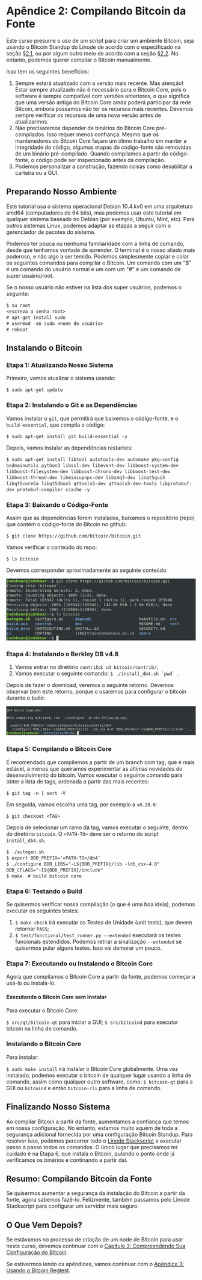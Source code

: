 # Apêndice 2: Compilando Bitcoin da Fonte

Este curso presume o uso de um script para criar um ambiente Bitcoin, seja usando o Bitcoin Standup do Linode de acordo com o especificado na seção [§2.1](02_1_Setting_Up_a_Bitcoin-Core_VPS_with_StackScript.md), ou por algum outro meio de acordo com a seção [§2.2](02_2_Setting_Up_Bitcoin_Core_Other.md). No entanto, podemos querer compilar o Bitcoin manualmente.

Isso tem os seguintes benefícios:

1. Sempre estará atualizado com a versão mais recente. Mas atenção! Estar sempre atualizado não é necessário para o Bitcoin Core, pois o software é sempre compatível com versões anteriores, o que significa que uma versão antiga do Bitcoin Core ainda poderá participar da rede Bitcoin, embora possamos não ter os recursos mais recentes. Devemos sempre verificar os recursos de uma nova versão antes de atualizarmos.
2. Não precisaremos depender de binários do Bitcoin Core pré-compilados. Isso requer menos confiança. Mesmo que os mantenedores do Bitcoin Core façam um ótimo trabalho em manter a integridade do código, algumas etapas do código-fonte são removidas de um binário pré-compilado. Quando compilamos a partir do código-fonte, o código pode ser inspecionado antes da compilação.
3. Podemos personalizar a construção, fazendo coisas como desabilitar a carteira ou a GUI.

## Preparando Nosso Ambiente

Este tutorial usa o sistema operacional Debian 10.4.kv0 em uma arquitetura amd64 (computadores de 64 bits), mas podemos usar este tutorial em qualquer sistema baseado no Debian (por exemplo, Ubuntu, Mint, etc). Para outros sistemas Linux, podemos adaptar as etapas a seguir com o gerenciador de pacotes do sistema.

Podemos ter pouca ou nenhuma familiaridade com a linha de comando, desde que tenhamos vontade de aprender. O terminal é o nosso aliado mais poderoso, e não algo a ser temido. Podemos simplesmente copiar e colar os seguintes comandos para compilar o Bitcoin. Um comando com um "$" é um comando do usuário normal e um com um "#" é um comando de super usuário/root.

Se o nosso usuário não estiver na lista dos super usuários, podemos o seguinte:

```
$ su root
<escreva a senha root>
# apt-get install sudo
# usermod -aG sudo <nome do usuário>
# reboot
```

## Instalando o Bitcoin

### Etapa 1: Atualizando Nosso Sistema

Primeiro, vamos atualizar o sistema usando:
```
$ sudo apt-get update
```

### Etapa 2: Instalando o Git e as Dependências

Vamos instalar o `git`, que permitirá que baixemos o código-fonte, e o `build-essential`, que compila o código:
```
$ sudo apt-get install git build-essential -y
```

Depois, vamos instalar as dependências restantes:
```
$ sudo apt-get install libtool autotools-dev automake pkg-config bsdmainutils python3 libssl-dev libevent-dev libboost-system-dev libboost-filesystem-dev libboost-chrono-dev libboost-test-dev libboost-thread-dev libminiupnpc-dev libzmq3-dev libqt5gui5 libqt5core5a libqt5dbus5 qttools5-dev qttools5-dev-tools libprotobuf-dev protobuf-compiler ccache -y
```

### Etapa 3: Baixando o Código-Fonte

Assim que as dependências forem instaladas, baixamos o repositório (repo) que contém o código-fonte do Bitcoin no github:
```
$ git clone https://github.com/bitcoin/bitcoin.git
```
Vamos verificar o conteúdo do repo:
```
$ ls bitcoin
```
Devemos corresponder aproximadamente ao seguinte conteúdo:

![clonando o repo](./public/LBftCLI-compiling_bitcoin-git.png)

### Etapa 4: Instalando o Berkley DB v4.8

1. Vamos entrar no diretório `contrib`:`$ cd bitcoin/contrib/`;
2. Vamos executar o seguinte comando: ```$ ./install_db4.sh `pwd` ```.

Depois de fazer o download, veremos o seguinte retorno. Devemos observar bem este retorno, porque o usaremos para configurar o bitcoin durante o build:

![db4](./public/LBftCLI-compiling_bitcoin-db4.png)

### Etapa 5: Compilando o Bitcoin Core

É recomendado que compilemos a partir de um branch com tag, que é mais estável, a menos que queiramos experimentar as últimas novidades do desenvolvimento do bitcoin. Vamos executar o seguinte comando para obter a lista de tags, ordenada a partir das mais recentes:
```
$ git tag -n | sort -V
```
Em seguida, vamos escolha uma tag, por exemplo a `v0.20.0`:
```
$ git checkout <TAG>
```

Depois de selecionar um ramo da tag, vamos executar o seguinte, dentro do diretório `bitcoin`. O `<PATH-TO>` deve ser o retorno do script `install_db4.sh`.

```
$ ./autogen.sh
$ export BDB_PREFIX='<PATH-TO>/db4'
$ ./configure BDB_LIBS="-L${BDB_PREFIX}/lib -ldb_cxx-4.8" BDB_CFLAGS="-I${BDB_PREFIX}/include"
$ make  # build bitcoin core
```

### Etapa 6: Testando o Build

Se quisermos verificar nossa compilação (o que é uma boa ideia), podemos executar os seguintes testes:

1. `$ make check` irá executar os Testes de Unidade (unit tests), que devem retornar `PASS`;
2. `$ test/functional/test_runner.py --extended` executará os testes funcionais estendidos. Podemos retirar a sinalização `--extended` se quisermos pular alguns testes. Isso vai demorar um pouco.

### Etapa 7: Executando ou Instalando o Bitcoin Core

Agora que compilamos o Bitcoin Core a partir da fonte, podemos começar a usá-lo ou instalá-lo.

#### Executando o Bitcoin Core sem Instalar

Para executar o Bitcoin Core:

`$ src/qt/bitcoin-qt` para iniciar a GUI;
`$ src/bitcoind` para executar bitcoin na linha de comando.

### Instalando o Bitcoin Core

Para instalar:

`$ sudo make install` irá instalar o Bitcoin Core globalmente. Uma vez instalado, podemos executar o bitcoin de qualquer lugar usando a linha de comando, assim como qualquer outro software, como: `$ bitcoin-qt` para a GUI ou `bitcoind` e então `bitcoin-cli` para a linha de comando.

## Finalizando Nosso Sistema

Ao compilar Bitcoin a partir da fonte, aumentamos a confiança que temos em nossa configuração. No entanto, estamos muito aquém de toda a segurança adicional fornecida por uma configuração Bitcoin Standup. Para resolver isso, podemos percorrer todo o [Linode Stackscript](https://github.com/BlockchainCommons/Bitcoin-Standup-Scripts/blob/master/Scripts/LinodeStandUp.sh) e executar passo a passo todos os comandos. O único lugar que precisamos ter cuidado é na Etapa 6, que instala o Bitcoin, pulando o ponto onde já verificamos os binários e continando a partir daí.

## Resumo: Compilando Bitcoin da Fonte

Se quisermos aumentar a segurança da instalação do Bitcoin a partir da fonte, agora sabemos fazê-lo. Felizmente, também passamos pelo Linode Stackscript para configurar um servidor mais seguro.

## O Que Vem Depois?

Se estávamos no processo de criação de um node de Bitcoin para usar neste curso, devemos continuar com o [Capítulo 3: Compreendendo Sua Configuração do Bitcoin](03_0_Understanding_Your_Bitcoin_Setup.md).

Se estivermos lendo os apêndices, vamos continuar com o [Apêndice 3: Usando o Bitcoin Regtest](A3_0_Using_Bitcoin_Regtest.md).